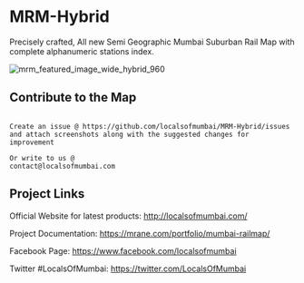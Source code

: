 # MRM-Hybrid
Precisely crafted, All new Semi Geographic Mumbai Suburban Rail Map with complete alphanumeric stations index.

![mrm_featured_image_wide_hybrid_960](https://user-images.githubusercontent.com/9861917/63509522-fe11f000-c4f9-11e9-9763-10443dd03252.jpg)

## Contribute to the Map
```

Create an issue @ https://github.com/localsofmumbai/MRM-Hybrid/issues
and attach screenshots along with the suggested changes for improvement

Or write to us @
contact@localsofmumbai.com

```

## Project Links

Official Website for latest products:
http://localsofmumbai.com/

Project Documentation:
https://mrane.com/portfolio/mumbai-railmap/

Facebook Page:
https://www.facebook.com/localsofmumbai

Twitter #LocalsOfMumbai:
https://twitter.com/LocalsOfMumbai
